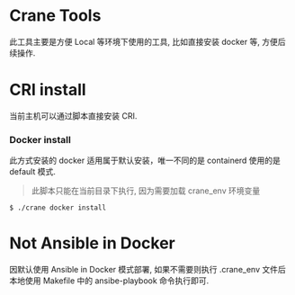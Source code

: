 # Crane Tools

此工具主要是方便 Local 等环境下使用的工具, 比如直接安装 docker 等, 方便后续操作.

# CRI install

当前主机可以通过脚本直接安装 CRI.

### Docker install

此方式安装的 docker 适用属于默认安装，唯一不同的是 containerd 使用的是 default 模式.

> 此脚本只能在当前目录下执行, 因为需要加载 crane_env 环境变量

```
$ ./crane docker install
```

# Not Ansible in Docker

因默认使用 Ansible in Docker 模式部署, 如果不需要则执行 .crane_env 文件后本地使用 Makefile 中的 ansibe-playbook 命令执行即可.